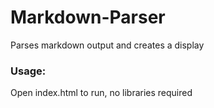 # Markdown-Parser
Parses markdown output and creates a display

### Usage:
Open index.html to run, no libraries required